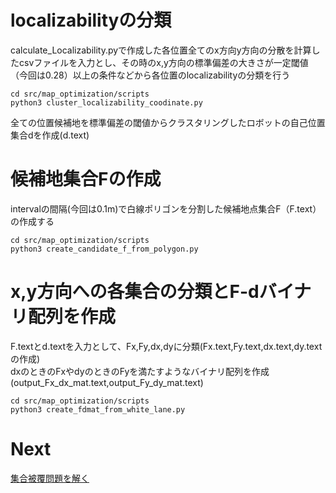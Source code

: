 # localizabilityの分類
calculate_Localizability.pyで作成した各位置全てのx方向y方向の分散を計算したcsvファイルを入力とし、その時のx,y方向の標準偏差の大きさが一定閾値（今回は0.28）以上の条件などから各位置のlocalizabilityの分類を行う
```
cd src/map_optimization/scripts
python3 cluster_localizability_coodinate.py
```
全ての位置候補地を標準偏差の閾値からクラスタリングしたロボットの自己位置集合dを作成(d.text)

# 候補地集合Fの作成
intervalの間隔(今回は0.1m)で白線ポリゴンを分割した候補地点集合F（F.text）の作成する
```
cd src/map_optimization/scripts
python3 create_candidate_f_from_polygon.py
```
# x,y方向への各集合の分類とF-dバイナリ配列を作成
F.textとd.textを入力として、Fx,Fy,dx,dyに分類(Fx.text,Fy.text,dx.text,dy.textの作成)  
dxのときのFxやdyのときのFyを満たすようなバイナリ配列を作成(output_Fx_dx_mat.text,output_Fy_dy_mat.text)

```
cd src/map_optimization/scripts
python3 create_fdmat_from_white_lane.py
```
# Next
[集合被覆問題を解く](set_covering_problem.md)
